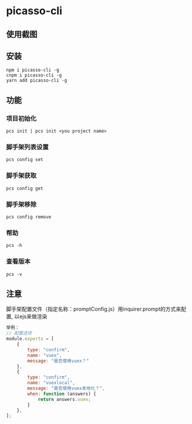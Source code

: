 
# picasso-cli

## 使用截图
## 安装
```
npm i picasso-cli -g
cnpm i picasso-cli -g
yarn add picasso-cli -g
```
## 功能
### 项目初始化
```
pcs init | pcs init <you project name>
```
### 脚手架列表设置
```
pcs config set
```
### 脚手架获取
```
pcs config get
```
### 脚手架移除
```
pcs config remove
```
### 帮助
```
pcs -h
```
### 查看版本
```
pcs -v
```
## 注意 

脚手架配置文件（指定名称：promptConfig.js）用inquirer.prompt的方式来配置, 以ejs来做渲染

```javascript
举例：
// 配置选项
module.exports = [
    {
        type: "confirm",
        name: "vuex",
        message: "是否使用vuex？"
    }, 
    {
        type: "confirm",
        name: "vuexlocal",
        message: "是否使用vuex本地化？",
        when: function (answers) {
            return answers.vuex;
        }
    },
];
```